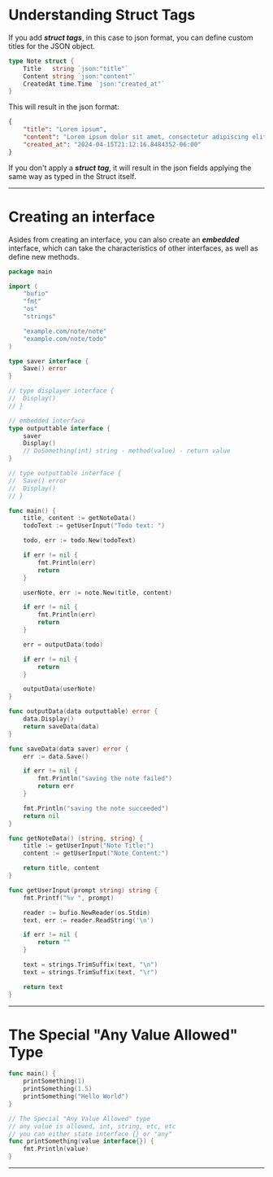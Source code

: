 # Understanding Struct Tags

If you add **_struct tags_**, in this case to json format, you can define custom titles for the JSON object.

```go
type Note struct {
	Title   string `json:"title"`
	Content string `json:"content"`
	CreatedAt time.Time `json:"created_at"`
}
```

This will result in the json format:

```json
{
	"title": "Lorem ipsum",
	"content": "Lorem ipsum dolor sit amet, consectetur adipiscing elit. In neque lorem, tristique eu urna id, suscipit vehicula augue. Sed eleifend aliquet scelerisque. Aenean id ex sed neque porttitor ornare. In et lobortis sem. Phasellus faucibus fermentum risus id efficitur. Lorem ipsum dolor sit amet, consectetur adipiscing elit. Fusce congue imperdiet ipsum, vel semper eros volutpat eget. In vitae velit sed mi mollis pulvinar. Quisque magna diam, auctor sit amet tristique ac, tristique vitae ligula. Nunc pharetra scelerisque auctor.",
	"created_at": "2024-04-15T21:12:16.8484352-06:00"
}
```

If you don't apply a **_struct tag_**, it will result in the json fields applying the same way as typed in the Struct itself.

---

# Creating an interface

Asides from creating an interface, you can also create an **_embedded_** interface, which can take the characteristics of other interfaces, as well as define new methods.

```go
package main

import (
	"bufio"
	"fmt"
	"os"
	"strings"

	"example.com/note/note"
	"example.com/note/todo"
)

type saver interface {
	Save() error
}

// type displayer interface {
// 	Display()
// }

// embedded interface
type outputtable interface {
	saver
	Display()
	// DoSomething(int) string - method(value) - return value
}

// type outputtable interface {
// 	Save() error
// 	Display()
// }

func main() {
	title, content := getNoteData()
	todoText := getUserInput("Todo text: ")

	todo, err := todo.New(todoText)

	if err != nil {
		fmt.Println(err)
		return
	}

	userNote, err := note.New(title, content)

	if err != nil {
		fmt.Println(err)
		return
	}

	err = outputData(todo)

	if err != nil {
		return
	}

	outputData(userNote)
}

func outputData(data outputtable) error {
	data.Display()
	return saveData(data)
}

func saveData(data saver) error {
	err := data.Save()

	if err != nil {
		fmt.Println("saving the note failed")
		return err
	}

	fmt.Println("saving the note succeeded")
	return nil
}

func getNoteData() (string, string) {
	title := getUserInput("Note Title:")
	content := getUserInput("Note Content:")

	return title, content
}

func getUserInput(prompt string) string {
	fmt.Printf("%v ", prompt)

	reader := bufio.NewReader(os.Stdin)
	text, err := reader.ReadString('\n')

	if err != nil {
		return ""
	}

	text = strings.TrimSuffix(text, "\n")
	text = strings.TrimSuffix(text, "\r")

	return text
}
```

---

# The Special "Any Value Allowed" Type

```go
func main() {
	printSomething(1)
	printSomething(1.5)
	printSomething("Hello World")
}

// The Special "Any Value Allowed" type
// any value is allowed, int, string, etc, etc
// you can either state interface {} or "any"
func printSomething(value interface{}) {
	fmt.Println(value)
}
```

---
